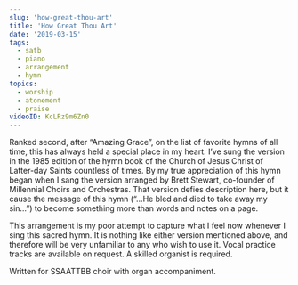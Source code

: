 ```yaml
---
slug: 'how-great-thou-art'
title: 'How Great Thou Art'
date: '2019-03-15'
tags:
  - satb
  - piano
  - arrangement
  - hymn
topics:
  - worship
  - atonement
  - praise
videoID: KcLRz9m6Zn0
---
```


Ranked second, after “Amazing Grace”, on the list of favorite hymns of all time, this has always held a special place in my heart. I’ve sung the version in the 1985 edition of the hymn book of the Church of Jesus Christ of Latter-day Saints countless of times. By my true appreciation of this hymn began when I sang the version arranged by Brett Stewart, co-founder of Millennial Choirs and Orchestras. That version defies description here, but it cause the message of this hymn (“…He bled and died to take away my sin…”) to become something more than words and notes on a page.

This arrangement is my poor attempt to capture what I feel now whenever I sing this sacred hymn. It is nothing like either version mentioned above, and therefore will be very unfamiliar to any who wish to use it. Vocal practice tracks are available on request. A skilled organist is required.

Written for SSAATTBB choir with organ accompaniment.
